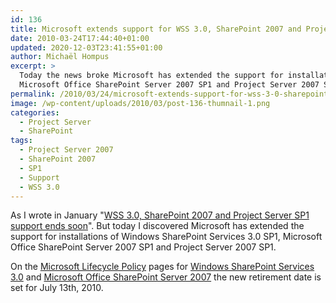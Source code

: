 ```yaml
---
id: 136
title: Microsoft extends support for WSS 3.0, SharePoint 2007 and Project Server SP1
date: 2010-03-24T17:44:40+01:00
updated: 2020-12-03T23:41:55+01:00
author: Michaël Hompus
excerpt: >
  Today the news broke Microsoft has extended the support for installations of Windows SharePoint Services 3.0 SP1,
  Microsoft Office SharePoint Server 2007 SP1 and Project Server 2007 SP1.
permalink: /2010/03/24/microsoft-extends-support-for-wss-3-0-sharepoint-2007-and-project-server-sp1/
image: /wp-content/uploads/2010/03/post-136-thumnail-1.png
categories:
  - Project Server
  - SharePoint
tags:
  - Project Server 2007
  - SharePoint 2007
  - SP1
  - Support
  - WSS 3.0
---
```


As I wrote in <time datetime="2010-01-11">January</time>
"[WSS 3.0, SharePoint 2007 and Project Server SP1 support ends soon](/2010/01/11/wss-3-0-sharepoint-2007-and-project-server-sp1-support-ends-soon/)".
But today I discovered Microsoft has extended the support for installations of Windows SharePoint Services 3.0 SP1,
Microsoft Office SharePoint Server 2007 SP1 and Project Server 2007 SP1.

<!--more-->

On the [Microsoft Lifecycle Policy](https://learn.microsoft.com/lifecycle/) pages for
[Windows SharePoint Services 3.0](https://learn.microsoft.com/lifecycle/products/microsoft-windows-sharepoint-services-30) and
[Microsoft Office SharePoint Server 2007](https://learn.microsoft.com/lifecycle/products/microsoft-office-sharepoint-server-2007) 
the new retirement date is set for <time datetime="2010-07-13">July 13th, 2010</time>.
